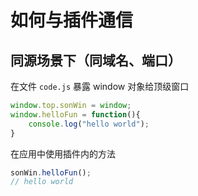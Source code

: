 # 如何与插件通信

## 同源场景下（同域名、端口）

在文件 `code.js` 暴露 window 对象给顶级窗口
```js
window.top.sonWin = window;
window.helloFun = function(){
    console.log("hello world");
}
``` 

在应用中使用插件内的方法
```js
sonWin.helloFun();
// hello world
```

<script setup>
import Footer from '../components/Footer.vue'
</script>

<Footer/>